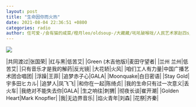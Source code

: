 ```yaml
---
layout: post
title: "生命因你而火热"
date: 2021-08-04 22:36:51 +0800
categories: radio
author: 任可爱-/会有猫的咸菜/橙月leo/oldsoup-/大藏藏/吼吼破喉咙/人民艺术家赵四s/村长的二奶/黑矮星-YXY-
---
```

![]({{site.baseurl}}/images/cover_20210804.jpg)

|共同渡过|张国荣|
|红与黑|低苦艾|
|Green (木吉他版)|麦田守望者|
|兰州 兰州|低苦艾|
|只有音乐才是我的解药|反光镜|
|大花轿|火风|
|咱们工人有力量|中国广播艺术团合唱团|
|浮躁|王菲|
|追梦赤子心|GALA|
|Moonquake|白日密语|
|Stay Gold|宇多田ヒカル|
|追梦人|凤飞飞|
|和你在一起|陈绮贞|
|我的生命只有过一次意义|丢火车|
|我绝对不能失去你|GALA|
|生之响往|刺猬|
|彻夜长谈|崔开潮|
|Golden Heart|Mark Knopfler|
|我|无边界音乐|
|焰火青年|刘森|
|花祭|齐秦|

